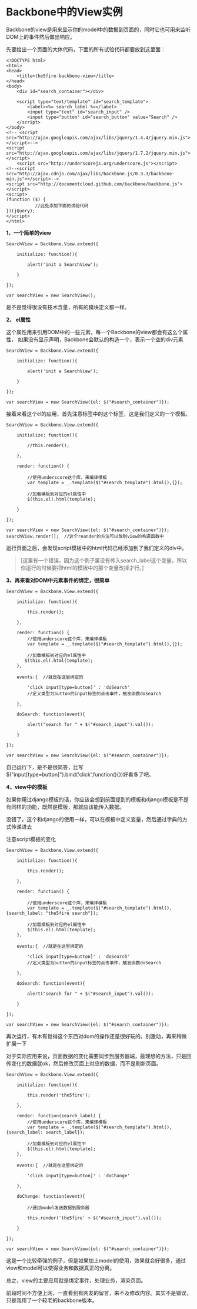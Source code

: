 # Backbone中的View实例

Backbone的view是用来显示你的model中的数据到页面的，同时它也可用来监听DOM上的事件然后做出响应。

先要给出一个页面的大体代码，下面的所有试验代码都要放到这里面：

```
<!DOCTYPE html>
<html>
<head>
    <title>the5fire-backbone-view</title>
</head>
<body>
    <div id="search_container"></div>

    <script type="text/template" id="search_template">
        <label><%= search_label %></label>
        <input type="text" id="search_input" />
        <input type="button" id="search_button" value="Search" />
    </script>
</body>
<!-- <script src="http://ajax.googleapis.com/ajax/libs/jquery/1.4.4/jquery.min.js"></script>-->
<script src="http://ajax.googleapis.com/ajax/libs/jquery/1.7.2/jquery.min.js"></script>
    <script src="http://underscorejs.org/underscore.js"></script>
<!--<script src="http://ajax.cdnjs.com/ajax/libs/backbone.js/0.3.3/backbone-min.js"></script>-->
<script src="http://documentcloud.github.com/backbone/backbone.js"></script>
<script>
(function ($) {
           //此处添加下面的试验代码
})(jQuery);
</script>
</html>
```

**1、一个简单的view**

```
SearchView = Backbone.View.extend({

    initialize: function(){

        alert('init a SearchView');

    }

});

var searchView = new SearchView();
```

是不是觉得很没有技术含量，所有的模块定义都一样。

**2、 el属性**

这个属性用来引用DOM中的一些元素，每一个Backbone的view都会有这么个属性，
如果没有显示声明，Backbone会默认的构造一个，表示一个空的div元素

```
SearchView = Backbone.View.extend({

    initialize: function(){

        alert('init a SearchView');

    }

});

var searchView = new SearchView({el: $("#search_container")});
```

接着来看这个el的应用，首先注意标签中的这个标签，这是我们定义的一个模板。

```
SearchView = Backbone.View.extend({

    initialize: function(){

        //this.render();

    },

    render: function() {

        //使用underscore这个库，来编译模板
        var template = _.template($("#search_template").html(),{});

        //加载模板到对应的el属性中
        $(this.el).html(template);

    }

});

var searchView = new SearchView({el: $("#search_container")});
searchView.render();  //这个reander的方法可以放到view的构造函数中

```

运行页面之后，会发现script模板中的html代码已经添加到了我们定义的div中。

> [这里有一个错误，因为这个例子里没有传入search_label这个变量，所以你运行的时候要把html的模板中的那个变量改掉才行。]


**3、再来看对DOM中元素事件的绑定，很简单**

```
SearchView = Backbone.View.extend({

    initialize: function(){

        this.render();

    },

    render: function() {
        //使用underscore这个库，来编译模板
        var template = _.template($("#search_template").html(),{});

        //加载模板到对应的el属性中
       $(this.el).html(template);
    },

    events:{  //就是在这里绑定的

        'click input[type=button]' : 'doSearch'
        //定义类型为button的input标签的点击事件，触发函数doSearch

    },

    doSearch: function(event){

        alert("search for " + $("#search_input").val());

    }

});

var searchView = new SearchView({el: $("#search_container")});
```
自己运行下，是不是很简答，比写$("input[type=button]").bind('click',function(){})好看多了吧。

**4、view中的模板**

如果你用过django模板的话，你应该会想到前面提到的模板和django模板是不是有同样的功能，既然是模板，那就应该能传入数据。

没错了，这个和django的使用一样，可以在模板中定义变量，然后通过字典的方式传递进去

注意script模板的变化

```
SearchView = Backbone.View.extend({

    initialize: function(){

        this.render();

    },

    render: function() {

        //使用underscore这个库，来编译模板
        var template = _.template($("#search_template").html(),{search_label: "the5fire search"});

        //加载模板到对应的el属性中
        $(this.el).html(template);
    },

    events:{  //就是在这里绑定的

        'click input[type=button]' : 'doSearch'
        //定义类型为button的input标签的点击事件，触发函数doSearch

    },

    doSearch: function(event){

        alert("search for " + $("#search_input").val());

    }

});

var searchView = new SearchView({el: $("#search_container")});
```

再次运行，有木有觉得这个东西对dom的操作还是很好玩的。别激动，再来稍微扩展一下

对于实际应用来说，页面数据的变化需要同步到服务器端，最理想的方法，只是回传变化的数据就ok，然后修改页面上对应的数据，而不是刷新页面。
```
SearchView = Backbone.View.extend({

    initialize: function(){

        this.render('the5fire');

    },

    render: function(search_label) {
        //使用underscore这个库，来编译模板
        var template = _.template($("#search_template").html(),{search_label: search_label});

        //加载模板到对应的el属性中
        $(this.el).html(template);
    },

    events:{  //就是在这里绑定的

        'click input[type=button]' : 'doChange'

    },

    doChange: function(event){

        //通过model发送数据到服务器

        this.render('the5fire' + $("#search_input").val());

    }

});

var searchView = new SearchView({el: $("#search_container")});
```
这是一个比较牵强的例子，但是如果加上model的使用，效果就会好很多，通过view和model可以使得业务和数据真正的分离。

总之，view的主要应用就是绑定事件，处理业务，渲染页面。

前段时间不方便上网，一直看到有网友的留言，来不及修改内容。其实不是错误，只是我用了一个较老的backbone版本。






